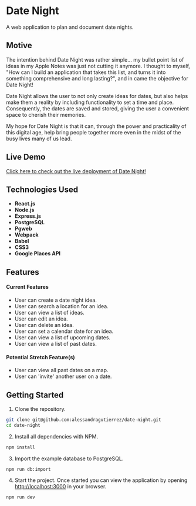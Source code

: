# Date Night

A web application to plan and document date nights.

## Motive

The intention behind Date Night was rather simple... my bullet point list of ideas in my Apple Notes was just not cutting it anymore. I thought to myself, "How can I build an application that takes this list, and turns it into something comprehensive and long lasting?", and in came the objective for Date Night! 

Date Night allows the user to not only create ideas for dates, but also helps make them a reality by including functionality to set a time and place. Consequently, the dates are saved and stored, giving the user a convenient space to cherish their memories. 

My hope for Date Night is that it can, through the power and practicality of this digital age, help bring people together more even in the midst of the busy lives many of us lead. 


## Live Demo

[Click here to check out the live deployment of Date Night!](https://date-night-ag.herokuapp.com/#)

## Technologies Used

- __React.js__
- __Node.js__
- __Express.js__
- __PostgreSQL__
- __Pgweb__
- __Webpack__
- __Babel__
- __CSS3__
- __Google Places API__

## Features

#### Current Features

  - User can create a date night idea.
  - User can search a location for an idea.
  - User can view a list of ideas.
  - User can edit an idea.
  - User can delete an idea.
  - User can set a calendar date for an idea.
  - User can view a list of upcoming dates.
  - User can view a list of past dates.

#### Potential Stretch Feature(s)

  - User can view all past dates on a map.
  - User can 'invite' another user on a date.

## Getting Started

1. Clone the repository.
```bash
git clone git@github.com:alessandragutierrez/date-night.git
cd date-night
```
2. Install all dependencies with NPM.
```bash
npm install
```
3. Import the example database to PostgreSQL.
```bash
npm run db:import
```
4. Start the project. Once started you can view the application by opening [http://localhost:3000](http://0.0.0.0:3000/#) in your browser.
```bash
npm run dev
```

